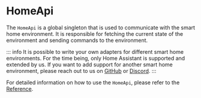 # HomeApi

The `HomeApi` is a global singleton that is used to communicate with the smart home environment. It is responsible for fetching the current state of the environment and sending commands to the environment.

::: info
It is possible to write your own adapters for different smart home environments. For the time being, only Home Assistant is supported and extended by us. If you want to add support for another smart home environment, please reach out to us on [GitHub](https://github.com/nitwel/immersive-home) or [Discord](https://discord.gg/QgUnAzNVTx).
:::

For detailed information on how to use the `HomeApi`, please refer to the [Reference](/reference/lib--globals--home_api.html).